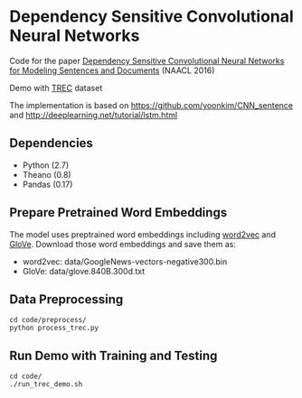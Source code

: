 # Dependency Sensitive Convolutional Neural Networks
Code for the paper [Dependency Sensitive Convolutional Neural Networks for Modeling Sentences and Documents](https://arxiv.org/abs/1611.02361) (NAACL 2016)

Demo with [TREC](http://cogcomp.cs.illinois.edu/Data/QA/QC) dataset

The implementation is based on https://github.com/yoonkim/CNN_sentence and http://deeplearning.net/tutorial/lstm.html

## Dependencies
- Python (2.7)
- Theano (0.8)
- Pandas (0.17)

## Prepare Pretrained Word Embeddings

The model uses preptrained word embeddings including [word2vec](https://code.google.com/archive/p/word2vec/) and [GloVe](http://nlp.stanford.edu/data/glove.840B.300d.zip).
Download those word embeddings and save them as:

- word2vec: data/GoogleNews-vectors-negative300.bin
- GloVe:    data/glove.840B.300d.txt

## Data Preprocessing

```
cd code/preprocess/
python process_trec.py
```

## Run Demo with Training and Testing

```
cd code/
./run_trec_demo.sh 
```


